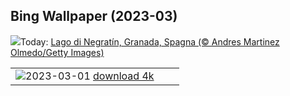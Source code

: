 ## Bing Wallpaper (2023-03)
![](https://www.bing.com/th?id=OHR.NegratinSpain_IT-IT2219466753_UHD.jpg&w=1000)Today: [Lago di Negratín, Granada, Spagna (© Andres Martinez Olmedo/Getty Images)](https://www.bing.com/th?id=OHR.NegratinSpain_IT-IT2219466753_UHD.jpg)

|      |      |      |
| :----: | :----: | :----: |
|![](https://www.bing.com/th?id=OHR.LuebeckCityGate_IT-IT2872927643_UHD.jpg&pid=hp&w=384&h=216&rs=1&c=4)2023-03-01 [download 4k](https://www.bing.com/th?id=OHR.LuebeckCityGate_IT-IT2872927643_UHD.jpg)|